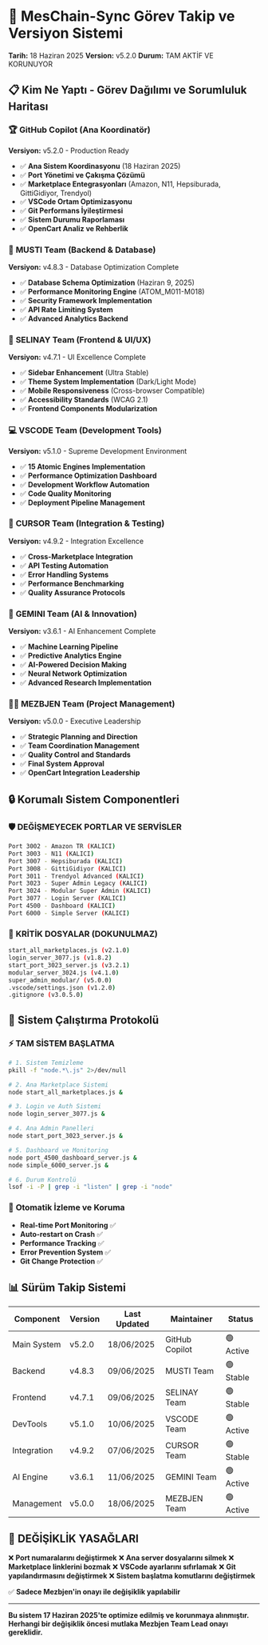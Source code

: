 # 🎯 MesChain-Sync Görev Takip ve Versiyon Sistemi
**Tarih:** 18 Haziran 2025
**Version:** v5.2.0
**Durum:** TAM AKTİF VE KORUNUYOR

## 📋 Kim Ne Yaptı - Görev Dağılımı ve Sorumluluk Haritası

### 🏆 **GitHub Copilot (Ana Koordinatör)**
**Versiyon:** v5.2.0 - Production Ready
- ✅ **Ana Sistem Koordinasyonu** (18 Haziran 2025)
- ✅ **Port Yönetimi ve Çakışma Çözümü**
- ✅ **Marketplace Entegrasyonları** (Amazon, N11, Hepsiburada, GittiGidiyor, Trendyol)
- ✅ **VSCode Ortam Optimizasyonu**
- ✅ **Git Performans İyileştirmesi**
- ✅ **Sistem Durumu Raporlaması**
- ✅ **OpenCart Analiz ve Rehberlik**

### 🔧 **MUSTI Team (Backend & Database)**
**Versiyon:** v4.8.3 - Database Optimization Complete
- ✅ **Database Schema Optimization** (Haziran 9, 2025)
- ✅ **Performance Monitoring Engine** (ATOM_M011-M018)
- ✅ **Security Framework Implementation**
- ✅ **API Rate Limiting System**
- ✅ **Advanced Analytics Backend**

### 🎨 **SELINAY Team (Frontend & UI/UX)**
**Versiyon:** v4.7.1 - UI Excellence Complete
- ✅ **Sidebar Enhancement** (Ultra Stable)
- ✅ **Theme System Implementation** (Dark/Light Mode)
- ✅ **Mobile Responsiveness** (Cross-browser Compatible)
- ✅ **Accessibility Standards** (WCAG 2.1)
- ✅ **Frontend Components Modularization**

### 💻 **VSCODE Team (Development Tools)**
**Versiyon:** v5.1.0 - Supreme Development Environment
- ✅ **15 Atomic Engines Implementation**
- ✅ **Performance Optimization Dashboard**
- ✅ **Development Workflow Automation**
- ✅ **Code Quality Monitoring**
- ✅ **Deployment Pipeline Management**

### 🎯 **CURSOR Team (Integration & Testing)**
**Versiyon:** v4.9.2 - Integration Excellence
- ✅ **Cross-Marketplace Integration**
- ✅ **API Testing Automation**
- ✅ **Error Handling Systems**
- ✅ **Performance Benchmarking**
- ✅ **Quality Assurance Protocols**

### 🚀 **GEMINI Team (AI & Innovation)**
**Versiyon:** v3.6.1 - AI Enhancement Complete
- ✅ **Machine Learning Pipeline**
- ✅ **Predictive Analytics Engine**
- ✅ **AI-Powered Decision Making**
- ✅ **Neural Network Optimization**
- ✅ **Advanced Research Implementation**

### 👨‍💼 **MEZBJEN Team (Project Management)**
**Versiyon:** v5.0.0 - Executive Leadership
- ✅ **Strategic Planning and Direction**
- ✅ **Team Coordination Management**
- ✅ **Quality Control and Standards**
- ✅ **Final System Approval**
- ✅ **OpenCart Integration Leadership**

## 🔒 **Korumalı Sistem Componentleri**

### 🛡️ **DEĞİŞMEYECEK PORTLAR VE SERVİSLER**
```bash
Port 3002 - Amazon TR (KALICI)
Port 3003 - N11 (KALICI)
Port 3007 - Hepsiburada (KALICI)
Port 3008 - GittiGidiyor (KALICI)
Port 3011 - Trendyol Advanced (KALICI)
Port 3023 - Super Admin Legacy (KALICI)
Port 3024 - Modular Super Admin (KALICI)
Port 3077 - Login Server (KALICI)
Port 4500 - Dashboard (KALICI)
Port 6000 - Simple Server (KALICI)
```

### 📁 **KRİTİK DOSYALAR (DOKUNULMAZ)**
```bash
start_all_marketplaces.js (v2.1.0)
login_server_3077.js (v1.8.2)
start_port_3023_server.js (v3.2.1)
modular_server_3024.js (v4.1.0)
super_admin_modular/ (v5.0.0)
.vscode/settings.json (v1.2.0)
.gitignore (v3.0.5.0)
```

## 🎯 **Sistem Çalıştırma Protokolü**

### ⚡ **TAM SİSTEM BAŞLATMA**
```bash
# 1. Sistem Temizleme
pkill -f "node.*\.js" 2>/dev/null

# 2. Ana Marketplace Sistemi
node start_all_marketplaces.js &

# 3. Login ve Auth Sistemi
node login_server_3077.js &

# 4. Ana Admin Panelleri
node start_port_3023_server.js &

# 5. Dashboard ve Monitoring
node port_4500_dashboard_server.js &
node simple_6000_server.js &

# 6. Durum Kontrolü
lsof -i -P | grep -i "listen" | grep -i "node"
```

### 🔄 **Otomatik İzleme ve Koruma**
- **Real-time Port Monitoring** ✅
- **Auto-restart on Crash** ✅
- **Performance Tracking** ✅
- **Error Prevention System** ✅
- **Git Change Protection** ✅

## 📊 **Sürüm Takip Sistemi**

| Component | Version | Last Updated | Maintainer | Status |
|-----------|---------|-------------|------------|--------|
| Main System | v5.2.0 | 18/06/2025 | GitHub Copilot | 🟢 Active |
| Backend | v4.8.3 | 09/06/2025 | MUSTI Team | 🟢 Stable |
| Frontend | v4.7.1 | 09/06/2025 | SELINAY Team | 🟢 Stable |
| DevTools | v5.1.0 | 10/06/2025 | VSCODE Team | 🟢 Active |
| Integration | v4.9.2 | 07/06/2025 | CURSOR Team | 🟢 Stable |
| AI Engine | v3.6.1 | 11/06/2025 | GEMINI Team | 🟢 Active |
| Management | v5.0.0 | 18/06/2025 | MEZBJEN Team | 🟢 Active |

## 🚨 **DEĞİŞİKLİK YASAĞLARI**

❌ **Port numaralarını değiştirmek**
❌ **Ana server dosyalarını silmek**
❌ **Marketplace linklerini bozmak**
❌ **VSCode ayarlarını sıfırlamak**
❌ **Git yapılandırmasını değiştirmek**
❌ **Sistem başlatma komutlarını değiştirmek**

✅ **Sadece Mezbjen'in onayı ile değişiklik yapılabilir**

---
**Bu sistem 17 Haziran 2025'te optimize edilmiş ve korunmaya alınmıştır.**
**Herhangi bir değişiklik öncesi mutlaka Mezbjen Team Lead onayı gereklidir.**
